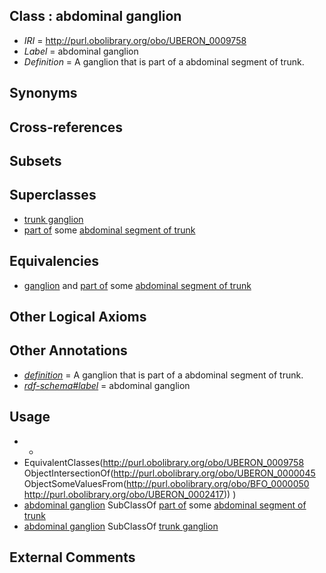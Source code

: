 
## Class : abdominal ganglion

 * *IRI* = http://purl.obolibrary.org/obo/UBERON_0009758
 * *Label* = abdominal ganglion
 * *Definition* = A ganglion that is part of a abdominal segment of trunk.

## Synonyms


## Cross-references


## Subsets


## Superclasses

 * [trunk ganglion](../../UBERON/34/UBERON_0007134.md)
 * [part of](../../BFO/50/BFO_0000050.md) some [abdominal segment of trunk](../../UBERON/17/UBERON_0002417.md)

## Equivalencies

 * [ganglion](../../UBERON/45/UBERON_0000045.md) and [part of](../../BFO/50/BFO_0000050.md) some [abdominal segment of trunk](../../UBERON/17/UBERON_0002417.md)

## Other Logical Axioms


## Other Annotations

 * *[definition](../../IAO/15/IAO_0000115.md)* = A ganglion that is part of a abdominal segment of trunk.
 * *[rdf-schema#label](../../el/rdf-schema#label.md)* = abdominal ganglion

## Usage

 * -
 * EquivalentClasses(<http://purl.obolibrary.org/obo/UBERON_0009758> ObjectIntersectionOf(<http://purl.obolibrary.org/obo/UBERON_0000045> ObjectSomeValuesFrom(<http://purl.obolibrary.org/obo/BFO_0000050> <http://purl.obolibrary.org/obo/UBERON_0002417>)) )
 * [abdominal ganglion](../../UBERON/58/UBERON_0009758.md) SubClassOf [part of](../../BFO/50/BFO_0000050.md) some [abdominal segment of trunk](../../UBERON/17/UBERON_0002417.md)
 * [abdominal ganglion](../../UBERON/58/UBERON_0009758.md) SubClassOf [trunk ganglion](../../UBERON/34/UBERON_0007134.md)

## External Comments

